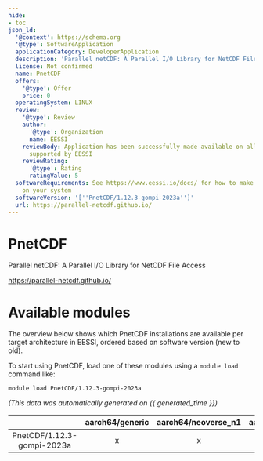 ```yaml
---
hide:
- toc
json_ld:
  '@context': https://schema.org
  '@type': SoftwareApplication
  applicationCategory: DeveloperApplication
  description: 'Parallel netCDF: A Parallel I/O Library for NetCDF File Access'
  license: Not confirmed
  name: PnetCDF
  offers:
    '@type': Offer
    price: 0
  operatingSystem: LINUX
  review:
    '@type': Review
    author:
      '@type': Organization
      name: EESSI
    reviewBody: Application has been successfully made available on all architectures
      supported by EESSI
    reviewRating:
      '@type': Rating
      ratingValue: 5
  softwareRequirements: See https://www.eessi.io/docs/ for how to make EESSI available
    on your system
  softwareVersion: '[''PnetCDF/1.12.3-gompi-2023a'']'
  url: https://parallel-netcdf.github.io/
---
```


PnetCDF
=======


Parallel netCDF: A Parallel I/O Library for NetCDF File Access

https://parallel-netcdf.github.io/
# Available modules


The overview below shows which PnetCDF installations are available per target architecture in EESSI, ordered based on software version (new to old).

To start using PnetCDF, load one of these modules using a `module load` command like:

```shell
module load PnetCDF/1.12.3-gompi-2023a
```

*(This data was automatically generated on {{ generated_time }})*

| |aarch64/generic|aarch64/neoverse_n1|aarch64/neoverse_v1|aarch64/nvidia/grace|x86_64/generic|x86_64/amd/zen2|x86_64/amd/zen3|x86_64/amd/zen4|x86_64/intel/cascadelake|x86_64/intel/haswell|x86_64/intel/icelake|x86_64/intel/sapphirerapids|x86_64/intel/skylake_avx512|
| :---: | :---: | :---: | :---: | :---: | :---: | :---: | :---: | :---: | :---: | :---: | :---: | :---: | :---: |
|PnetCDF/1.12.3-gompi-2023a|x|x|x|x|x|x|x|x|x|x|x|x|x|
